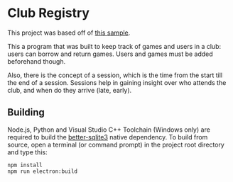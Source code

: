 # Club Registry

This project was based off of [this sample](https://github.com/yhirose/react-typescript-electron-sample-with-create-react-app-and-electron-builder).

This a program that was built to keep track of games and users in a club: users can borrow and return games. Users and games must be added beforehand though.

Also, there is the concept of a session, which is the time from the start till the end of a session. Sessions help in gaining insight over who attends the club, and when do they arrive (late, early).

## Building

Node.js, Python and Visual Studio C++ Toolchain (Windows only) are required to build the [better-sqlite3](https://github.com/JoshuaWise/better-sqlite3) native dependency. To build from source, open a terminal (or command prompt) in the project root directory and type this:

```
npm install
npm run electron:build
```

